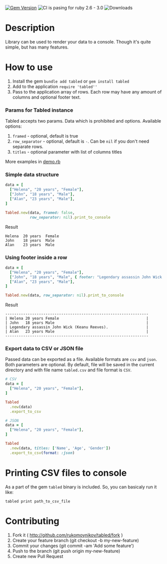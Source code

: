 
[![Gem Version](https://badge.fury.io/rb/tabled.svg)](https://badge.fury.io/rb/tabled) ![CI is pasing for ruby 2.6 - 3.0](https://github.com/rukomoynikov/tabled/actions/workflows/linters.yml/badge.svg) ![Downloads](https://badgen.net/rubygems/dt/tabled)


# Description
Library can be used to render your data to a console. Though it's quite simple, but has many features.

# How to use
1. Install the gem `bundle add tabled` or `gem install tabled`
2. Add to the application `require 'tabled''`
3. Pass to the application array of rows. Each row may have any amount of columns and optional footer text.

### Params for Tabled instance
Tabled accepts two params. Data which is prohibited and options.
Available options:
1. `framed` - optional, default is true
2. `row_separator` - optional, default is `-`. Can be `nil` if you don't need separate rows.
3. `titles` - optional parameter with list of columns titles

More examples in [demo.rb](./demo.rb)

### Simple data structure
```ruby
data = [
  ["Helena", "20 years", "Female"],
  ["John", "18 years", "Male"],
  ["Alan", "23 years", "Male"],
]

Tabled.new(data, framed: false,
           row_separator: nil).print_to_console
```

Result
```shell
Helena  20 years  Female
John    18 years  Male
Alan    23 years  Male
```

### Using footer inside a row
```ruby
data = [
  ["Helena", "20 years", "Female"],
  ["John", "18 years", "Male", { footer: "Legendary assassin John Wick (Keanu Reeves)." }],
  ["Alan", "23 years", "Male"],
]

Tabled.new(data, row_separator: nil).print_to_console
```

Result
```shell
----------------------------------------------------------------
| Helena 20 years Female                                       |
| John   18 years Male                                         |
| Legendary assassin John Wick (Keanu Reeves).                 |
| Alan   23 years Male                                         |
----------------------------------------------------------------
```

### Export data to CSV or JSON file
Passed data can be exported as a file. Available formats are `csv` and `json`. Both parameters are optional. By default, file will be saved in the current directory and with file name `tabled.csv` and file format is `CSV`.

```ruby
# CSV
data = [
  ["Helena", "20 years", "Female"],
]

Tabled
  .new(data)
  .export_to_csv

# JSON
data = [
  ["Helena", "20 years", "Female"],
]

Tabled
  .new(data, titles: ['Name', 'Age', 'Gender'])
  .export_to_csv(format: :json)
```

# Printing CSV files to console
As a part of the gem `tabled` binary is included. So, you can basicaly run it like:
```shell
tabled print path_to_csv_file
```

# Contributing
1. Fork it ( http://github.com/rukomoynikov/tabled/fork )
2. Create your feature branch (git checkout -b my-new-feature)
3. Commit your changes (git commit -am 'Add some feature')
4. Push to the branch (git push origin my-new-feature)
5. Create new Pull Request
